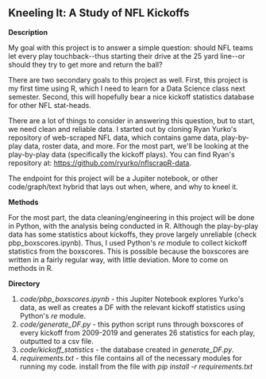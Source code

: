 ## Kneeling It: A Study of NFL Kickoffs

**Description**

My goal with this project is to answer a simple question: should NFL teams let every play touchback--thus starting their drive at the 25 yard line--or should they try to get more and return the ball?

There are two secondary goals to this project as well. First, this project is my first time using R, which I need to learn for a Data Science class next semester. Second, this will hopefully bear a nice kickoff statistics database for other NFL stat-heads.

There are a lot of things to consider in answering this question, but to start, we need clean and reliable data. I started out by cloning Ryan Yurko's repository of web-scraped NFL data, which contains game data, play-by-play data, roster data, and more. For the most part, we'll be looking at the play-by-play data (specifically the kickoff plays). You can find Ryan's repository at: https://github.com/ryurko/nflscrapR-data.

The endpoint for this project will be a Jupiter notebook, or other code/graph/text hybrid that lays out when, where, and why to kneel it.

**Methods**

For the most part, the data cleaning/engineering in this project will be done in Python, with the analysis being conducted in R. Although the play-by-play data has some statistics about kickoffs, they prove largely unreliable (check pbp_boxscores.ipynb). Thus, I used Python's *re* module to collect kickoff statistics from the boxscores. This is possible because the boxscores are written in a fairly regular way, with little deviation. More to come on methods in R.

**Directory**
1. *code/pbp_boxscores.ipynb* - this Jupiter Notebook explores Yurko's data, as well as creates a DF with the relevant kickoff statistics using Python's *re* module.
2. *code/generate_DF.py* - this python script runs through boxscores of every kickoff from 2009-2019 and generates 26 statistics for each play, outputted to a csv file.
3. *code/kickoff_statistics* - the database created in *generate_DF.py*.
4. *requirements.txt* - this file contains all of the necessary modules for running my code. install from the file with *pip install -r requirements.txt*